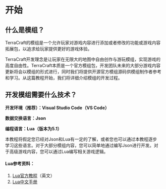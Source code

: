 # 开始

## 什么是模组？

TerraCraft的模组是一个允许玩家对游戏内容进行添加或者修改的功能或游戏内容拓展包，以追求给玩家提供更好的游戏体验。

TerraCraft开发理念是让玩家在无限大的地图中自由创作与游玩模组，实现游戏的高度自由性。TerraCraft本质是一个官方模组包，开发团队未来的大部分游戏内容更新将会以模组的形式进行，同时我们将提供开源官方模组源码供模组制作者参考和学习。从这篇教程开始，我们将详细介绍模组的开发过程。

## 开发模组需要什么技术？

**开发环境（推荐）：Visual Studio Code（VS Code）**

**数据交换语言：Json**

**编程语言：Lua（版本为5.1）**

本教程将假定您已经对Json和Lua有一定的了解，或者您也可以通过本教程逐步学习这些语言。对于大部分模组内容，您可以简单地通过编写Json进行开发。对于高级游戏内容，您可以通过Lua编写相关游戏逻辑。

#### Lua参考资料：

1. [Lua官方教程](http://lua-users.org/wiki/LearningLua)（英文）
2. [Lua中文手册](https://www.codingnow.com/2000/download/lua_manual.html)

